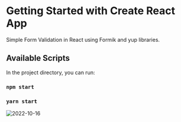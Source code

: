 # Getting Started with Create React App

Simple Form Validation in React using Formik and yup libraries.

## Available Scripts

In the project directory, you can run:

### `npm start`
### `yarn start`

![2022-10-16](https://user-images.githubusercontent.com/88419331/196021258-f5450823-d3a7-4035-9919-d67f793582ee.png)
